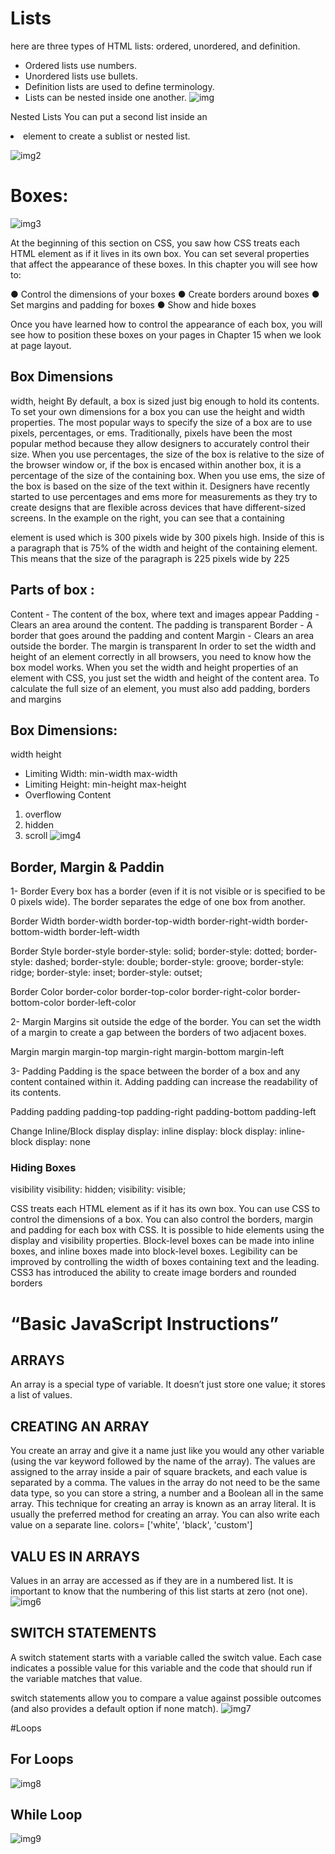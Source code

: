 # Lists
 here are three types of HTML lists:
 ordered, unordered, and definition.
- Ordered lists use numbers.
- Unordered lists use bullets.
- Definition lists are used to define terminology.
- Lists can be nested inside one another.
![img](http://ways2web.weebly.com/uploads/5/4/4/8/54485903/8033093_orig.png)

Nested Lists
You can put a second list inside an <li> element to create a sublist or nested list.

![img2](https://s3.amazonaws.com/webucator-how-tos/419.png)


#  Boxes:
![img3](https://i.stack.imgur.com/PSuyr.png)

At the beginning of this section on CSS, you saw how CSS treats each HTML element as if it lives in its own box. You can set several properties that affect the appearance of these boxes. In this chapter you will see how to:

● Control the dimensions of your boxes
 ● Create borders around boxes 
 ● Set margins and padding for boxes 
 ● Show and hide boxes

Once you have learned how to control the appearance of each box, you will see how to position these boxes on your pages in Chapter 15 when we look at page layout.

## Box Dimensions
width, height By default, a box is sized just big enough to hold its contents. To set your own dimensions for a box you can use the height and width properties. The most popular ways to specify the size of a box are to use pixels, percentages, or ems. Traditionally, pixels have been the most popular method because they allow designers to accurately control their size. When you use percentages, the size of the box is relative to the size of the browser window or, if the box is encased within another box, it is a percentage of the size of the containing box. When you use ems, the size of the box is based on the size of the text within it. Designers have recently started to use percentages and ems more for measurements as they try to create designs that are flexible across devices that have different-sized screens. In the example on the right, you can see that a containing <div> element is used which is 300 pixels wide by 300 pixels high. Inside of this is a paragraph that is 75% of the width and height of the containing element. This means that the size of the paragraph is 225 pixels wide by 225

## Parts of box : 
Content - The content of the box, where text and images appear Padding - Clears an area around the content. The padding is transparent
Border - A border that goes around the padding and content Margin - Clears an area outside the border. The margin is transparent
In order to set the width and height of an element correctly in all browsers, you need to know how the box model works. 
When you set the width and height properties of an element with CSS, you just set the width and height of the content area. To calculate the full size of an element, you must also add padding, borders and margins

## Box Dimensions:
width
height
* Limiting Width:
min-width
max-width
* Limiting Height:
min-height
max-height
* Overflowing Content
1. overflow
2. hidden
3. scroll
![img4](https://miro.medium.com/max/1276/1*PGOsy3OmNgYwHaomZbYePQ.png)

## Border, Margin & Paddin
1- Border
Every box has a border (even if it is not visible or is specified to be 0 pixels wide). The border separates the edge of one box from another.

Border Width border-width border-top-width border-right-width border-bottom-width border-left-width

Border Style border-style border-style: solid; border-style: dotted; border-style: dashed; border-style: double; border-style: groove; border-style: ridge; border-style: inset; border-style: outset;

Border Color border-color border-top-color border-right-color border-bottom-color border-left-color

2- Margin
Margins sit outside the edge of the border. You can set the width of a margin to create a gap between the borders of two adjacent boxes.

Margin margin margin-top margin-right margin-bottom margin-left

3- Padding
Padding is the space between the border of a box and any content contained within it. Adding padding can increase the readability of its contents.

Padding padding padding-top padding-right padding-bottom padding-left

Change Inline/Block
display display: inline display: block display: inline-block display: none

### Hiding Boxes
visibility visibility: hidden; visibility: visible;

CSS treats each HTML element as if it has its own box.
You can use CSS to control the dimensions of a box.
You can also control the borders, margin and padding for each box with CSS.
It is possible to hide elements using the display and visibility properties.
Block-level boxes can be made into inline boxes, and inline boxes made into block-level boxes.
Legibility can be improved by controlling the width of boxes containing text and the leading.
CSS3 has introduced the ability to create image borders and rounded borders

# “Basic JavaScript Instructions”

## ARRAYS
An array is a special type of variable. It doesn’t just store one value; it stores a list of values.

## CREATING AN ARRAY
You create an array and give it a name just like you would any other variable (using the var keyword followed by the name of the array). The values are assigned to the array inside a pair of square brackets, and each value is separated by a comma. The values in the array do not need to be the same data type, so you can store a string, a number and a Boolean all in the same array. This technique for creating an array is known as an array literal. It is usually the preferred method for creating an array. You can also write each value on a separate line. colors= ['white', 'black', 'custom']

## VALU ES IN ARRAYS
Values in an array are accessed as if they are in a numbered list. It is important to know that the numbering of this list starts at zero (not one).
![img6](https://www.tutsmake.com/wp-content/uploads/2020/05/JavaScript-Arrays.jpeg)

## SWITCH STATEMENTS
A switch statement starts with a variable called the switch value. Each case indicates a possible value for this variable and the code that should run if the variable matches that value.

switch statements allow you to compare a value against possible outcomes (and also provides a default option if none match).
![img7](https://miro.medium.com/max/762/1*0KACYGFFuTfXQcVpL70CeA.png)

#Loops
## For Loops
![img8](https://www.javascripttutorial.net/wp-content/uploads/2020/01/JavaScript-for-Loop.png)

## While Loop
![img9](https://www.javascripttutorial.net/wp-content/uploads/2016/08/JavaScript-while-loop.png)
